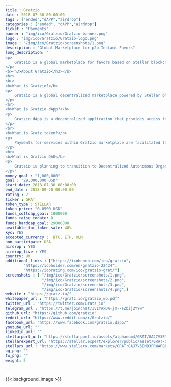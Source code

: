 ```yaml
---
title : Gratzio
date : 2018-07-30 00:00:00
tags : ["ended","dAPP","airdrop"]
categories : ["ended", "dAPP","airdrop"]
ticket : "Payments"
banner : "img/ico/Gratzio/Gratzio-banner.png"
logo : "img/ico/Gratzio/Gratzio-logo.png"
image : "/img/ico/Gratzio/screenshots/1.png"
description : "Global Marketplace for p2p Instant Favors"
long_description: "
<p>
	Gratzio is a global marketplace for favors based on Stellar blockchain that offers its users an ability to order or perform people-to-people instant services in exchange for a cryptocurrency. The marketplace is accessible by Gratzio decentralized application that will be available via iOS store, Android Google Play as well as via regular browser with Internet access. Gratzio is planning to transition to Decentralized Autonomous Organization (DAO) that will be fully governed by its users by Q4 2020.
</p>
<b><h3>About Gratzio</h3></b>
<br>
<br>
<b>What is Gratzio?</b>
<p>
	Gratzio is a global decentralized marketplace powered by Stellar blockchain that offers its users an ability to order and perform on-demand person-to-person services and favors.
</p>
<br>
<b>What is Gratzio dApp?</b>
<p>
	Gratzio dApp is a decentralized application that provides access to Gratzio marketplace. Gratzio dApp will be available via iOS store, Android Google Play as well as via regular browser with Internet access.
</p>
<br>
<b>What is Gratz token?</b>
<p>
	Payments for services within Gratzio marketplace are facilitated through Gratz utility token that is based on Stellar consensus protocol. Users can perform services for other users in order to earn Gratz tokens using Gratzio dApp. Additionally, users can purchase or convert Gratz tokens into other cryptocurrencies and local fiat money through built-in exchange on Gratzio platform or by utilizing third-party crypto exchanges.
</p>
<br>
<b>What is Gratzio DAO</b>
<p>
	Gratzio is planning to transition to Decentralized Autonomous Organization (DAO) that will be governed by its users by Q4 2020
</p>"
money_goal : "1,000,000"
goal : "29,000,000 USD"
start_date: 2018-07-30 00:00:00
end_date : 2018-09-20 00:00:00
rating : 2
ticker : GRAT
token_type : STELLAR
token_price: "0.0500 USD"
funds_softcap_goal: 1000000
funds_raise_todate: 0
funds_hardcap_goal: 29000000
available_for_token_sale: 40%
kyc: YES
accepted_currency :  BTC, ETH, XLM
non_participate: USA
airdrop : YES
airdrop_live : YES
country: UK
additional_links : ["https://icobench.com/ico/gratzio",
        "https://icoholder.com/en/gratzio-22424",
		"https://icorating.com/ico/gratzio-grat/"]
screenshots : [ "/img/ico/Gratzio/screenshots/1.png",
                "/img/ico/Gratzio/screenshots/2.png",
                "/img/ico/Gratzio/screenshots/3.png",
                "/img/ico/Gratzio/screenshots/4.png",]
website : "https://gratz.io/"
whitepaper_url : "https://gratz.io/gratzio_wp.pdf"
twitter_url : "https://twitter.com/Gratz_io"
telegram_url : "https://t.me/joinchat/Iv1YAxDA-jX--FZbij2YYw"
github_url: "https://github.com/gratzio"
reddit_url: "https://www.reddit.com/r/Gratzio/"
facebook_url: "https://www.facebook.com/gratzio.dapp/"
youtube_url: ""
linkedin_url: ""
stellarport_url: "https://stellarport.io/assets/alphanum4/GRAT/GAJ7V3EMD3FRWAPBEJAP7EC4223XI5EACDZ46RFMY5DYOMCIMWEFR5II"
stellarexpert_url: "https://stellar.expert/explorer/public/asset/GRAT-GAJ7V3EMD3FRWAPBEJAP7EC4223XI5EACDZ46RFMY5DYOMCIMWEFR5II"
stellarx_url : "https://www.stellarx.com/markets/GRAT:GAJ7V3EMD3FRWAPBEJAP7EC4223XI5EACDZ46RFMY5DYOMCIMWEFR5II"
og_png: ""
tw_png: ""
weight: 5

---
```



{{< background_image >}}
